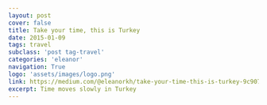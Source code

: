 ```yaml
---
layout: post
cover: false
title: Take your time, this is Turkey
date: 2015-01-09
tags: travel
subclass: 'post tag-travel'
categories: 'eleanor'
navigation: True
logo: 'assets/images/logo.png'
link: https://medium.com/@eleanorkh/take-your-time-this-is-turkey-9c9072e21616#.i44snooxs
excerpt: Time moves slowly in Turkey
---
```

